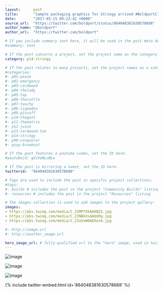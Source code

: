 ```yaml
---
layout:      post
title:       "Sample packaging graphics for Stringy arrived #BoldportClub"
date:        "2017-05-15 09:22:42 +0000"
source_url:  "https://twitter.com/boldport/status/864048381630578688"
author_name: "@boldport"
author_url:  "https://twitter.com/boldport"

# If you include summary text here, it will be used in the post meta description instead of an excerpt from the post body
#summary: text

# If the post concerns a project, set the project name as the category:
category: p14-stringy

# If the post relates to many projects, set the project names as a categories array:
#categories:
#- p01-pease
#- p02-emergency
#- p03-cordwood
#- p04-thelady
#- p05-tap
#- p06-thecuttle
#- p07-touchy
#- p08-ligemdio
#- p09-pissoff
#- p10-thegent
#- p11-thematrix
#- p12-juice
#- p13-cordwood-too
#- p14-stringy
#- p99-conqueror
#- qsop-breakout

# If the post features a youtube video, set the ID here:
#youtubeid: gXsVeNLuWLw

# If the post is mirroring a tweet, set the ID here:
twitterid:  "864048381630578688"

# Tags are used to include the post in specific project collections:
#tags:
#- builds # includes the post in the project "Community Builds" listing
#- resources # includes the post in the project "Resources" listing

# The images collection is used to add images to the project gallery:
images:
- https://pbs.twimg.com/media/C_23MPYXkAA6BZS.jpg
- https://pbs.twimg.com/media/C_23NBkXsAAQU0q.jpg
- https://pbs.twimg.com/media/C_23aSwW0AEKez6.jpg

#- http://image.url
#- http://another_image.url

hero_image_url: # fully-qualified url to the "hero" image, used in twitter cards for example
---
```


![image](https://pbs.twimg.com/media/C_23MPYXkAA6BZS.jpg)

![image](https://pbs.twimg.com/media/C_23NBkXsAAQU0q.jpg)

![image](https://pbs.twimg.com/media/C_23aSwW0AEKez6.jpg)

{% include twitter-embed.html id='864048381630578688' %}


